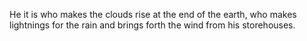 He it is who makes the clouds rise at the end of the earth, who makes lightnings for the rain and brings forth the wind from his storehouses.
